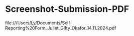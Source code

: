 # Screenshot-Submission-PDF
file:///Users/Ly/Documents/Self-Reporting%20Form_Juliet_Gifty_Okafor_14.11.2024.pdf
